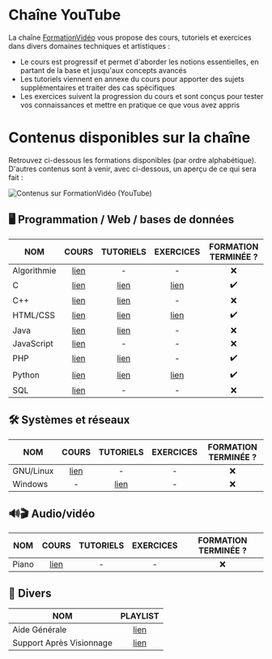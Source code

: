 # Chaîne YouTube

La chaîne [FormationVidéo](https://www.youtube.com/formationvideo8) vous propose des cours, tutoriels et exercices dans divers domaines techniques et artistiques :

+ Le cours est progressif et permet d'aborder les notions essentielles, en partant de la base et jusqu'aux concepts avancés
+ Les tutoriels viennent en annexe du cours pour apporter des sujets supplémentaires et traiter des cas spécifiques
+ Les exercices suivent la progression du cours et sont conçus pour tester vos connaissances et mettre en pratique ce que vous avez appris

# Contenus disponibles sur la chaîne

Retrouvez ci-dessous les formations disponibles (par ordre alphabétique). D'autres contenus sont à venir, avec ci-dessous, un aperçu de ce qui sera fait :

![Contenus sur FormationVidéo (YouTube)](https://nsa40.casimages.com/img/2019/03/26/190326015623131775.png)

## 🖥 Programmation / Web / bases de données

| NOM | COURS | TUTORIELS | EXERCICES | FORMATION TERMINÉE ? |
|---|:--:|:--:|:--:|:--:|
| Algorithmie | [lien](https://www.youtube.com/playlist?list=PLrSOXFDHBtfGy7xYmf5LlNr8f-niDkf7_) | - | - | ❌ |
| C | [lien](https://www.youtube.com/playlist?list=PLrSOXFDHBtfEh6PCE39HERGgbbaIHhy4j) | [lien](https://www.youtube.com/playlist?list=PLrSOXFDHBtfECGo-do0Xf6o3fjc8Rta5N) | [lien](https://www.youtube.com/playlist?list=PLrSOXFDHBtfF6lXQpJ4hBha76DsQufiEQ) | ✔️ |
| C++ | [lien](https://www.youtube.com/playlist?list=PLrSOXFDHBtfFiuDVCjWgQZOeaVws7eQmf) | [lien](https://www.youtube.com/playlist?list=PLrSOXFDHBtfHtAe6ZTyNR1qI_qAFe3zPD) | - | ❌ |
| HTML/CSS | [lien](https://www.youtube.com/playlist?list=PLrSOXFDHBtfE5tpw0bjMevWxMWXotiSdO) | [lien](https://www.youtube.com/playlist?list=PLrSOXFDHBtfG1_4HrfPttdwF8aLpgdsRL) | [lien](https://www.youtube.com/playlist?list=PLrSOXFDHBtfHEFVqv0pjGkPHv6PhWZQBb) | ✔️ |
| Java | [lien](https://www.youtube.com/playlist?list=PLrSOXFDHBtfHkq8dd3BbSaopVgRSYtgPv) | [lien](https://www.youtube.com/playlist?list=PLrSOXFDHBtfHpuMXidDB-c1sFVcdJ7BFZ) | - | ❌ |
| JavaScript | [lien](https://www.youtube.com/playlist?list=PLrSOXFDHBtfGxf_PtXLu_OrjFKt4_dqB_) | - | - | ❌ |
| PHP | [lien](https://www.youtube.com/playlist?list=PLrSOXFDHBtfFuZttC17M-jNpKnzUL5Adc) | [lien](https://www.youtube.com/playlist?list=PLrSOXFDHBtfEgg_cDMFLWj3hmdG9_2MR2) | - | ✔️ |
| Python | [lien](https://www.youtube.com/playlist?list=PLrSOXFDHBtfHg8fWBd7sKPxEmahwyVBkC) | [lien](https://www.youtube.com/playlist?list=PLrSOXFDHBtfFMB2Qeuej6efzZRvjRdXo8) | [lien](https://www.youtube.com/playlist?list=PLrSOXFDHBtfEiSgOG1FM4oq-yS24iV4s1) | ✔️ |
| SQL | [lien](https://www.youtube.com/playlist?list=PLrSOXFDHBtfGl66sXijiN8SU9YJaM_EQg) | - | - | ❌ |

## 🛠 Systèmes et réseaux

| NOM | COURS | TUTORIELS | EXERCICES | FORMATION TERMINÉE ? |
|---|:--:|:--:|:--:|:--:|
| GNU/Linux | [lien](https://www.youtube.com/playlist?list=PLrSOXFDHBtfHKxuz6NySItyf4iSEcTw97) | - | - | ❌ |
| Windows | - | [lien](https://www.youtube.com/playlist?list=PLrSOXFDHBtfFrcRVrJ2ELX2_160l_CpQd) | - | ❌ |

## 🔊🎬 Audio/vidéo

| NOM | COURS | TUTORIELS | EXERCICES | FORMATION TERMINÉE ? |
|---|:--:|:--:|:--:|:--:|
| Piano | [lien](https://www.youtube.com/playlist?list=PLrSOXFDHBtfGVnQHe3Zqo9AUr0kXCmvtk) | - | - | ❌ |

## 📙 Divers

| NOM | PLAYLIST |
|---|:--:|
| Aide Générale | [lien](https://www.youtube.com/playlist?list=PLrSOXFDHBtfEwFMZ1YIXgUqOFODGyo7tB) |
| Support Après Visionnage | [lien](https://www.youtube.com/playlist?list=PLrSOXFDHBtfHutxT7b4SRo8xFoXLg_DJr) |
